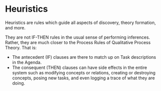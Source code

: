 # Heuristics

Heuristics are rules which guide all aspects of discovery, theory formation, and more.

They are not IF-THEN rules in the usual sense of performing inferences. Rather, they are much closer to the Process Rules of Qualitative Process Theory. That is:

* The antecedent (IF) clauses are there to match up on Task descriptions in the Agenda.
* The consequent (THEN) clauses can have side effects in the entire system such as modifying concepts or relations, creating or destroying concepts, posing new tasks, and even logging a trace of what they are doing.
